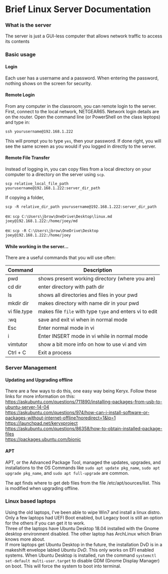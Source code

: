 # Brief Linux Server Documentation

### What is the server
The server is just a GUI-less computer that allows network traffic to access its contents



### Basic usage
#### Login
Each user has a username and a password. When entering the password, nothing shows on the screen for security.

#### Remote Login
From any computer in the classroom, you can remote login to the server. First, connect to the local network, NETGEAR65. Network login details are on the router. Open the command line (or PowerShell on the class leptops) and type in:

`ssh yourusername@192.168.1.222`

This will prompt you to type `yes`, then your password.
If done right, you will see the same screen as you would if you logged in directly to the server.

#### Remote File Transfer
Instead of logging in, you can copy files from a local directory on your computer to a directory on the server using `scp`.

`scp relative_local_file_path yourusername@192.168.1.222:server_dir_path`

If copying a folder,

`scp -R relative_dir_path yourusername@192.168.1.222:server_dir_path`

ex: `scp C:\Users\jbrow\OneDrive\Desktop\linux.md joey@192.168.1.222:/home/joey/md`

ex: `scp -R C:\Users\jbrow\OneDrive\Desktop joey@192.168.1.222:/home/joey`

#### While working in the server...
There are a useful commands that you will use often:

| Command      | Description                                              |
|--------------|----------------------------------------------------------|
| pwd          | shows present working directory (where you are)          |
| cd dir       | enter directory with path dir                            |
| ls           | shows all directories and files in your pwd              |
| mkdir dir    | makes directory with name dir in your pwd                |
| vi file.type | makes file `file` with type `type` and enters vi to edit |
| :wq          | save and exit vi when in normal mode                     |
| Esc          | Enter normal mode in vi                                  |
| i            | Enter INSERT mode in vi while in normal mode             |
| vimtutor     | show a bit more info on how to use vi and vim            |
| Ctrl + C     | Exit a process                                           |


### Server Management
#### Updating and Upgrading offline
There are a few ways to do this, one easy way being Keryx.
Follow these links for more information on this:
https://askubuntu.com/questions/711890/installing-packages-from-usb-to-ubuntu-server-14-04  
https://askubuntu.com/questions/974/how-can-i-install-software-or-packages-without-internet-offline?noredirect=1&lq=1  
https://launchpad.net/keryxproject  
https://askubuntu.com/questions/86358/how-to-obtain-installed-package-files  
https://packages.ubuntu.com/bionic  

#### APT
APT, or the Advanced Package Tool, managed the updates, upgrades, and installations to the OS
Commands like `sudo apt update pkg_name`, `sudo apt upgrade pkg_name`, and `sudo apt full-upgrade` are common.

The apt finds where to get deb files from the file /etc/apt/sources/list. This is modified when upgrading offline.

### Linux based laptops
Using the old laptops, I've been able to wipe Win7 and install a linux distro. Only a few laptops had UEFI Boot enabled, but Legacy boot is still an option for the others if you can get it to work.  
Three of the laptops have Ubuntu Desktop 18.04 installed with the Gnome desktop environment disabled. The other laptop has ArchLinux which Brian knows more about.  
If more laptops get Ubuntu Desktop in the future, the installation DvD is in a makeshift envelope labled *Ubuntu DvD*. This only works on EFI enabled systems.
When Ubuntu Desktop is installed, run the command `systemctl set-default multi-user.target` to disable GDM (Gnome Display Manager) on boot. This will force the system to boot into terminal.
